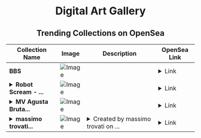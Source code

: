 <div align="center">

# Digital Art Gallery

## Trending Collections on OpenSea

| Collection Name                       | Image                                                                                     | Description                       | OpenSea Link                                                                                          |
|---------------------------------------|-------------------------------------------------------------------------------------------|-----------------------------------|--------------------------------------------------------------------------------------------------------|
| **BBS** | ![Image](https://i.seadn.io/s/raw/files/5b50a48dff69462cabc92e8e88fbec10.png?w=500&auto=format?w=200&auto=format) |  | <details><summary>Link</summary>[BBS](https://opensea.io/collection/bbs-78)</details> |
| **<details><summary>Robot Scream - ...</summary>Robot Scream - ReSKaTORSiLver.</details>** | ![Image](https://i.seadn.io/s/raw/files/74790b4167ae208c404dad75cff2147b.png?w=500&auto=format?w=200&auto=format) |  | <details><summary>Link</summary>[Robot Scream - ReSKaTORSiLver.](https://opensea.io/collection/robot-scream-reskatorsilver)</details> |
| **<details><summary>MV Agusta Bruta...</summary>MV Agusta Brutale 800 Unique Telethon Edition</details>** | ![Image](https://i.seadn.io/s/raw/files/28bd391fe56bddda0e149de313338b2e.jpg?w=500&auto=format?w=200&auto=format) |  | <details><summary>Link</summary>[MV Agusta Brutale 800 Unique Telethon Edition](https://opensea.io/collection/mv-agusta-brutale-800-unique-telethon-edition)</details> |
| **<details><summary>massimo trovati...</summary>massimo trovati - IL GIORNO 1</details>** | ![Image](https://i.seadn.io/s/raw/files/89d7a8723250433ca5c02fe12a974ba1.jpg?w=500&auto=format?w=200&auto=format) | <details><summary>Created by massimo trovati on ...</summary>Created by massimo trovati on Sound. Leave a comment on the song at https://www.sound.xyz/meshmi/il-giorno-1</details> | <details><summary>Link</summary>[massimo trovati - IL GIORNO 1](https://opensea.io/collection/massimo-trovati-il-giorno-1)</details> |

</div>
